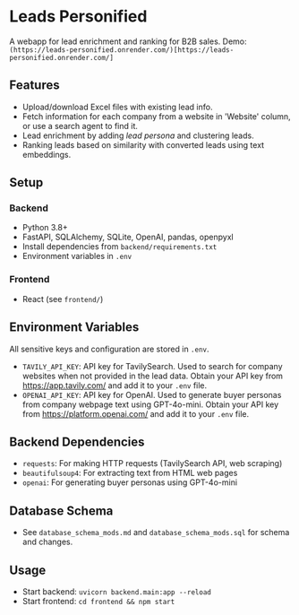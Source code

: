 # Leads Personified

A webapp for lead enrichment and ranking for B2B sales. Demo: `(https://leads-personified.onrender.com/)[https://leads-personified.onrender.com/]`

## Features
- Upload/download Excel files with existing lead info.
- Fetch information for each company from a website in 'Website' column, or use a search agent to find it.
- Lead enrichment by adding *lead persona* and clustering leads.
- Ranking leads based on similarity with converted leads using text embeddings.

## Setup

### Backend
- Python 3.8+
- FastAPI, SQLAlchemy, SQLite, OpenAI, pandas, openpyxl
- Install dependencies from `backend/requirements.txt`
- Environment variables in `.env`

### Frontend
- React (see `frontend/`)

## Environment Variables
All sensitive keys and configuration are stored in `.env`.

- `TAVILY_API_KEY`: API key for TavilySearch. Used to search for company websites when not provided in the lead data. Obtain your API key from https://app.tavily.com/ and add it to your `.env` file.
- `OPENAI_API_KEY`: API key for OpenAI. Used to generate buyer personas from company webpage text using GPT-4o-mini. Obtain your API key from https://platform.openai.com/ and add it to your `.env` file.

## Backend Dependencies

- `requests`: For making HTTP requests (TavilySearch API, web scraping)
- `beautifulsoup4`: For extracting text from HTML web pages
- `openai`: For generating buyer personas using GPT-4o-mini

## Database Schema
- See `database_schema_mods.md` and `database_schema_mods.sql` for schema and changes.

## Usage
- Start backend: `uvicorn backend.main:app --reload`
- Start frontend: `cd frontend && npm start` 
